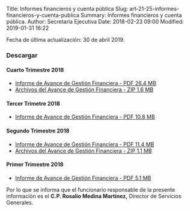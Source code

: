 Title: Informes financieros y cuenta pública
Slug: art-21-25-informes-financieros-y-cuenta-publica
Summary: Informes financieros y cuenta pública.
Author: Secretaría Ejecutiva
Date: 2018-02-23 09:00
Modified: 2019-01-31 16:22


Fecha de última actualización: 30 de abril 2019.

### Descargar

#### Cuarto Trimestre 2018

* [Informe de Avance de Gestión Financiera - PDF 26.4 MB](informe-avance-gestion-financiera-2018-12.pdf)
* [Archivos del Avance de Gestión Financiera - ZIP 1.6 MB](avance-de-gestion-financiera-2018-12.zip)

#### Tercer Trimetre 2018

* [Informe de Avance de Gestión Financiera - PDF 10.8 MB](informe-avance-gestion-financiera-2018-09.pdf)

#### Segundo Trimestre 2018

* [Informe de Avance de Gestión Financiera - PDF 11.4 MB](informe-avance-gestion-financiera-2018-06.pdf)
* [Archivos del Avance de Gestión Financiera - ZIP 1.1 MB](avance-de-gestion-financiera-2018-06.zip)

#### Primer Trimestre 2018

* [Informe de Avance de Gestión Financiera - PDF 5.1 MB](informe-avance-gestion-financiera-2018-03.pdf)

Por lo que se informa que el funcionario responsable de la presente información es el **C.P. Rosalío Medina Martínez,** Director de Servicios Generales.
